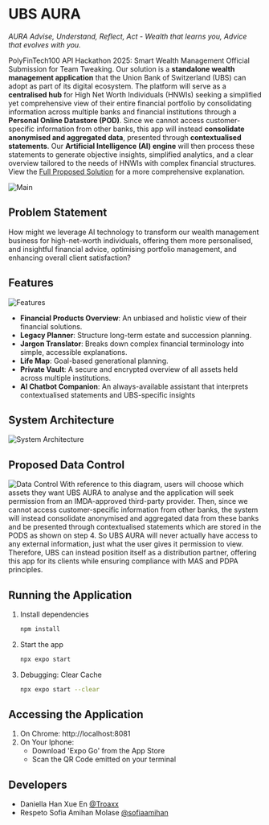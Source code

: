 # UBS AURA
*AURA Advise, Understand, Reflect, Act  - Wealth that learns you, Advice that evolves with you.*

PolyFinTech100 API Hackathon 2025: Smart Wealth Management Official Submission for Team Tweaking. Our solution is a **standalone wealth management application** that the Union Bank of Switzerland (UBS) can adopt as part of its digital ecosystem. The platform will serve as a **centralised hub** for High Net Worth Individuals (HNWIs) seeking a simplified yet comprehensive view of their entire financial portfolio by consolidating information across multiple banks and financial institutions through a **Personal Online Datastore (POD)**. Since we cannot access customer-specific information from other banks, this app will instead **consolidate anonymised and aggregated data**, presented through **contextualised statements**. Our **Artificial Intelligence (AI) engine** will then process these statements to generate objective insights, simplified analytics, and a clear overview tailored to the needs of HNWIs with complex financial structures. View the [Full Proposed Solution](https://github.com/Troaxx/aura/blob/main/data/full-proposed-solution.pdf) for a more comprehensive explanation.

![Main](https://github.com/Troaxx/aura/blob/main/data/main.png)


## Problem Statement
How might we leverage AI technology to transform our wealth management business for high-net-worth individuals, offering them more personalised, and insightful financial advice, optimising portfolio management, and enhancing overall client satisfaction?

## Features
![Features](https://github.com/Troaxx/aura/blob/main/data/features.png)
- **Financial Products Overview**: An unbiased and holistic view of their financial solutions.
- **Legacy Planner**: Structure long-term estate and succession planning.
- **Jargon Translator**: Breaks down complex financial terminology into simple, accessible explanations.
- **Life Map**: Goal-based generational planning.
- **Private Vault**: A secure and encrypted overview of all assets held across multiple institutions.
- **AI Chatbot Companion**: An always-available assistant that interprets contextualised statements and UBS-specific insights

## System Architecture
![System Architecture](https://github.com/Troaxx/aura/blob/main/data/system-architecture.png)

## Proposed Data Control
![Data Control](https://github.com/Troaxx/aura/blob/main/data/data-control.png)
With reference to this diagram, users will choose which assets they want UBS AURA to analyse and the application will seek permission from an IMDA-approved third-party provider. Then, since we cannot access customer-specific information from other banks, the system will instead consolidate anonymised and aggregated data from these banks and be presented through contextualised statements which are stored in the PODS as shown on step 4. So UBS AURA will never actually have access to any external information, just what the user gives it permission to view. Therefore, UBS can instead position itself as a distribution partner, offering this app for its clients while ensuring compliance with MAS and PDPA principles.

## Running the Application
1. Install dependencies
   ```bash
   npm install 
   ```

2. Start the app
   ```bash
   npx expo start
   ```

3. Debugging: Clear Cache
    ```bash
    npx expo start --clear
    ```

## Accessing the Application
1. On Chrome: http://localhost:8081
2. On Your Iphone: 
   - Download 'Expo Go' from the App Store
   - Scan the QR Code emitted on your terminal

## Developers
- Daniella Han Xue En [@Troaxx](https://github.com/Troaxx)
- Respeto Sofia Amihan Molase [@sofiaamihan](https://github.com/sofiaamihan)